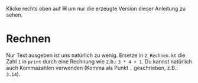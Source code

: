 Klicke rechts oben auf ![](../../../../images/LayoutPreviewOnly.png) um nur die erzeugte Version dieser Anleitung zu sehen.

# Rechnen

Nur Text ausgeben ist uns natürlich zu wenig.
Ersetze in `2_Rechnen.kt` die Zahl `1` in `print` durch eine Rechnung wie z.b.: `3 * 4 + 1`.
Du kannst natürlich auch Kommazahlen verwenden (Komma als Punkt `.` geschrieben, z.B.: `3.14`).